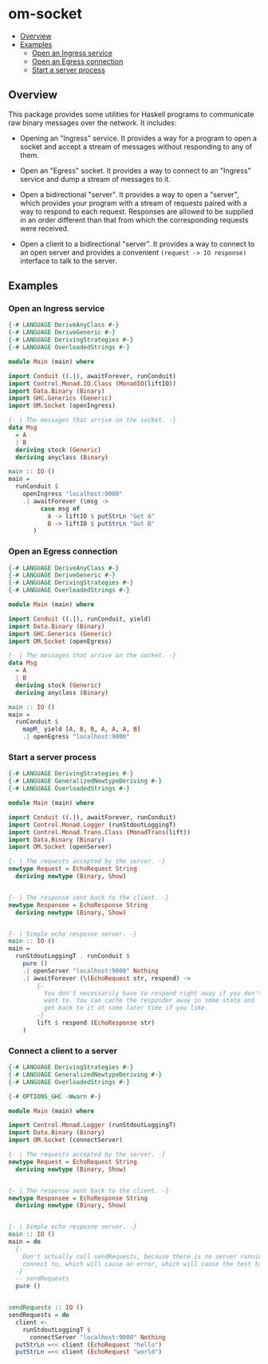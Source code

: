 # om-socket

- [Overview](#overview)
- [Examples](#examples)
    - [Open an Ingress service](#open-an-ingress-service)
    - [Open an Egress connection](#open-an-egress-connection)
    - [Start a server process](#start-a-server-process)

## Overview

This package provides some utilities for Haskell programs to communicate raw
binary messages over the network. It includes:

* Opening an "Ingress" service.
  It provides a way for a program to open a socket and accept a
  stream of messages without responding to any of them.

* Open an "Egress" socket.
  It provides a way to connect to an "Ingress" service and dump a stream of
  messages to it.

* Open a bidirectional "server".
  It provides a way to open a "server", which provides your program with a
  stream of requests paired with a way to respond to each request. Responses are
  allowed to be supplied in an order different than that from which the
  corresponding requests were received.

* Open a client to a bidirectional "server".
  It provides a way to connect to an open server and provides a convenient
  `(request -> IO response)` interface to talk to the server.

## Examples

### Open an Ingress service

```haskell
{-# LANGUAGE DeriveAnyClass #-}
{-# LANGUAGE DeriveGeneric #-}
{-# LANGUAGE DerivingStrategies #-}
{-# LANGUAGE OverloadedStrings #-}

module Main (main) where

import Conduit ((.|), awaitForever, runConduit)
import Control.Monad.IO.Class (MonadIO(liftIO))
import Data.Binary (Binary)
import GHC.Generics (Generic)
import OM.Socket (openIngress)

{- | The messages that arrive on the socket. -}
data Msg
  = A
  | B
  deriving stock (Generic)
  deriving anyclass (Binary)

main :: IO ()
main =
  runConduit $
    openIngress "localhost:9000"
    .| awaitForever (\msg ->
         case msg of
           A -> liftIO $ putStrLn "Got A"
           B -> liftIO $ putStrLn "Got B"
       )
```

  
### Open an Egress connection

```haskell
{-# LANGUAGE DeriveAnyClass #-}
{-# LANGUAGE DeriveGeneric #-}
{-# LANGUAGE DerivingStrategies #-}
{-# LANGUAGE OverloadedStrings #-}

module Main (main) where

import Conduit ((.|), runConduit, yield)
import Data.Binary (Binary)
import GHC.Generics (Generic)
import OM.Socket (openEgress)

{- | The messages that arrive on the socket. -}
data Msg
  = A
  | B
  deriving stock (Generic)
  deriving anyclass (Binary)

main :: IO ()
main =
  runConduit $
    mapM_ yield [A, B, B, A, A, A, B]
    .| openEgress "localhost:9000"

```

### Start a server process


```haskell
{-# LANGUAGE DerivingStrategies #-}
{-# LANGUAGE GeneralizedNewtypeDeriving #-}
{-# LANGUAGE OverloadedStrings #-}

module Main (main) where

import Conduit ((.|), awaitForever, runConduit)
import Control.Monad.Logger (runStdoutLoggingT)
import Control.Monad.Trans.Class (MonadTrans(lift))
import Data.Binary (Binary)
import OM.Socket (openServer)

{- | The requests accepted by the server. -}
newtype Request = EchoRequest String
  deriving newtype (Binary, Show)


{- | The response sent back to the client. -}
newtype Responsee = EchoResponse String
  deriving newtype (Binary, Show)


{- | Simple echo resposne server. -}
main :: IO ()
main =
  runStdoutLoggingT . runConduit $
    pure ()
    .| openServer "localhost:9000" Nothing
    .| awaitForever (\(EchoRequest str, respond) ->
        {-
          You don't necessarily have to respond right away if you don't
          want to. You can cache the responder away in some state and
          get back to it at some later time if you like.
        -}
        lift $ respond (EchoResponse str)
    )

```

### Connect a client to a server

```haskell
{-# LANGUAGE DerivingStrategies #-}
{-# LANGUAGE GeneralizedNewtypeDeriving #-}
{-# LANGUAGE OverloadedStrings #-}

{-# OPTIONS_GHC -Wwarn #-}

module Main (main) where

import Control.Monad.Logger (runStdoutLoggingT)
import Data.Binary (Binary)
import OM.Socket (connectServer)

{- | The requests accepted by the server. -}
newtype Request = EchoRequest String
  deriving newtype (Binary, Show)


{- | The response sent back to the client. -}
newtype Responsee = EchoResponse String
  deriving newtype (Binary, Show)


{- | Simple echo resposne server. -}
main :: IO ()
main = do
  {-
    Don't actually call sendRequests, because there is no server running to
    connect to, which will cause an error, which will cause the test to fail.
  -}
  -- sendRequests
  pure ()


sendRequests :: IO ()
sendRequests = do
  client <-
    runStdoutLoggingT $
      connectServer "localhost:9000" Nothing
  putStrLn =<< client (EchoRequest "hello")
  putStrLn =<< client (EchoRequest "world")
```
